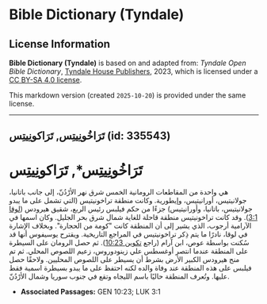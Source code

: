 # Bible Dictionary (Tyndale)

## License Information

**Bible Dictionary (Tyndale)** is based on and adapted from: _Tyndale Open Bible Dictionary_, [Tyndale House Publishers](https://tyndaleopenresources.com/), 2023, which is licensed under a [CC BY-SA 4.0 license](https://creativecommons.org/licenses/by-sa/4.0/legalcode.en).

This markdown version (created `2025-10-20`) is provided under the same license.



--------------------------------

## تَرَاخُونِيتِس, تَرَاكونِيتِس (id: 335543)

تَرَاخُونِيتِس\*, تَرَاكونِيتِس
===============================

هي واحدة من المقاطعات الرومانية الخمس شرق نهر الأرْدُنّ، إلى جانب باتانيا، جولانيتيس، أورانيتيس، وإيطورية. وكانت منطقة تراخونيتيس (التي تشمل على ما يبدو جولانيتيس، باتانيا، وأورانيتيس) جزءًا من حكم فيلبس رئيس الربع، شقيق هيرودس ([لوقا 3:1](https://ref.ly/Luke3:1)). وقد كانت تراخونيتيس منطقة قاحلة للغاية شمال شرق بحر الجليل. وكان اسمها في الآرامية أرجوب، الذي يشير إلى أن المنطقة كانت "كومة من الحجارة". وبخلاف الإشارة في لوقا، نادرًا ما يتم ذِكر تراخونيتيس في المراجع التاريخية. ويقترح يوسيفوس أنها قد سُكنت بواسطة عوص، ابن آرام (راجع [تكوين 10:23](https://ref.ly/Gen10:23)). ثم حصل الرومان على السيطرة على المنطقة عندما انتصر أوغسطس علي زينودوروس، زعيم اللصوص المحلي. ثم تم منح هيرودس الكبير الأرض بشرط أن يسيطر على اللصوص المحليين. ولاحقًا حصل فيلبس على هذه المنطقة عند وفاة والده لكنه احتفظ على ما يبدو بسيطرة اسمية فقط عليها. وتُعرف المنطقة حاليًا باسم الليجاه وتقع في جنوب سوريا وشمال الأرْدُنّ.

* **Associated Passages:** GEN 10:23; LUK 3:1

